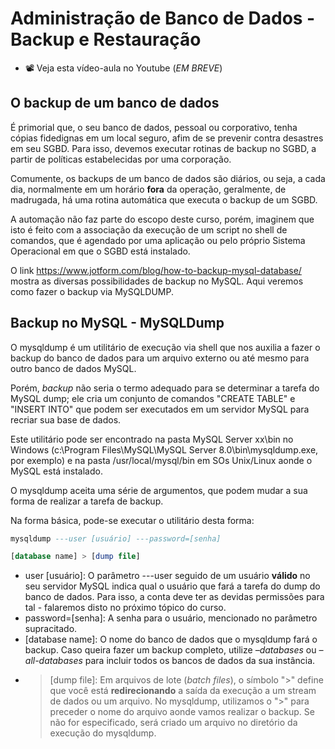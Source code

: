 # Administração de Banco de Dados - Backup e Restauração

* 📽 Veja esta vídeo-aula no Youtube (_EM BREVE_)

## O backup de um banco de dados

É primorial que, o seu banco de dados, pessoal ou corporativo, tenha cópias fidedignas em um local seguro, afim de se prevenir contra desastres em seu SGBD. Para isso, devemos executar rotinas de backup no SGBD, a partir de políticas estabelecidas por uma corporação.

Comumente, os backups de um banco de dados são diários, ou seja, a cada dia, normalmente em um horário **fora** da operação, geralmente, de madrugada, há uma rotina automática que executa o backup de um SGBD.

A automação não faz parte do escopo deste curso, porém, imaginem que isto é feito com a associação da execução de um script no shell de comandos, que é agendado por uma aplicação ou pelo próprio Sistema Operacional em que o SGBD está instalado.

O link <https://www.jotform.com/blog/how-to-backup-mysql-database/> mostra as diversas possibilidades de backup no MySQL. Aqui veremos como fazer o backup via MySQLDUMP.

## Backup no MySQL - MySQLDump

O mysqldump é um utilitário de execução via shell que nos auxilia a fazer o backup do banco de dados para um arquivo externo ou até mesmo para outro banco de dados MySQL.

Porém, _backup_ não seria o termo adequado para se determinar a tarefa do MySQL dump; ele cria um conjunto de  comandos "CREATE TABLE" e "INSERT INTO" que podem ser executados em um servidor MySQL para recriar sua base de dados.

Este utilitário pode ser encontrado na pasta MySQL Server xx\bin no Windows (c:\Program Files\MySQL\MySQL Server 8.0\bin\mysqldump.exe, por exemplo) e na pasta /usr/local/mysql/bin em SOs Unix/Linux aonde o MySQL está instalado.

O mysqldump aceita uma série de argumentos, que podem mudar a sua forma de realizar a tarefa de backup.

Na forma básica, pode-se executar o utilitário desta forma:

```sql
mysqldump ---user [usuário] ---password=[senha]  

[database name] > [dump file]

```

* user [usuário]: O parâmetro ---user seguido de um usuário **válido** no seu servidor MySQL indica qual o usuário que fará a tarefa do dump do banco de dados. Para isso, a conta deve ter as devidas permissões para tal - falaremos disto no próximo tópico do curso.
* password=[senha]: A senha para o usuário, mencionado no parâmetro supracitado.
* [database name]: O nome do banco de dados que o mysqldump fará o backup. Caso queira fazer um backup completo, utilize _–databases_ ou _–all-databases_ para incluir todos os bancos de dados da sua instância.
* > [dump file]: Em arquivos de lote (_batch files_), o símbolo ">" define que você está **redirecionando** a saída da execução a um stream de dados ou um arquivo. No mysqldump, utilizamos o ">" para preceder o nome do arquivo aonde vamos realizar o backup. Se não for especificado, será criado um arquivo no diretório da execução do mysqldump.

